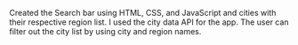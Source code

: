 Created the Search bar using HTML, CSS, and JavaScript and cities with their respective region list.
I used the city data API for the app.
The user can filter out the city list by using city and region names.
